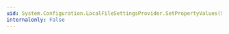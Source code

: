 ```yaml
---
uid: System.Configuration.LocalFileSettingsProvider.SetPropertyValues(System.Configuration.SettingsContext,System.Configuration.SettingsPropertyValueCollection)
internalonly: False
---
```

